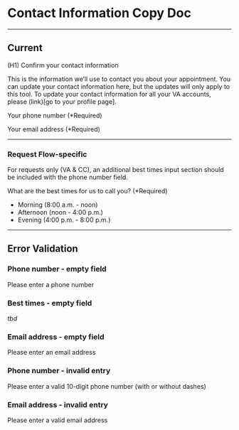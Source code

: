 # Contact Information Copy Doc

---

## Current

(H1) Confirm your contact information

This is the information we’ll use to contact you about your appointment. You can update your contact information here, but the updates will only apply to this tool.
To update your contact information for all your VA accounts, please (link)[go to your profile page].

Your phone number (*Required)

Your email address (*Required)

---

### Request Flow-specific

For requests only (VA & CC), an additional best times input section should be included with the phone number field.

What are the best times for us to call you? (*Required)
- Morning (8:00 a.m. - noon)
- Afternoon (noon - 4:00 p.m.)
- Evening (4:00 p.m. - 8:00 p.m.)

---

## Error Validation

### Phone number - empty field

Please enter a phone number

### Best times - empty field

_tbd_

### Email address - empty field

Please enter an email address


### Phone number - invalid entry

Please enter a valid 10-digit phone number (with or without dashes)


### Email address - invalid entry

Please enter a valid email address
